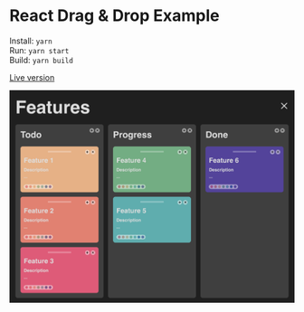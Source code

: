 # React Drag & Drop Example

Install: `yarn`  
Run: `yarn start`  
Build: `yarn build`  

[Live version](https://leondejong.com/application/board)  

![Board](https://raw.githubusercontent.com/leondejong/react-dnd-example/master/image.png)  
